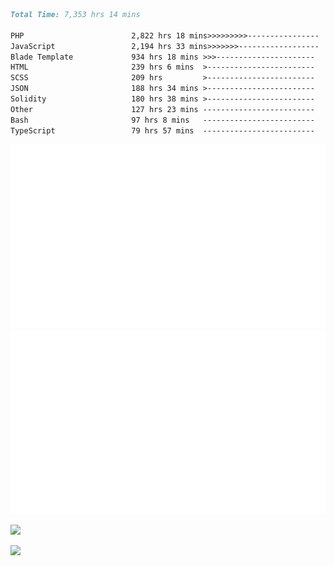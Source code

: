 <!--START_SECTION:waka-->

```markdown
Total Time: 7,353 hrs 14 mins

PHP                        2,822 hrs 18 mins>>>>>>>>>----------------   37.73 %
JavaScript                 2,194 hrs 33 mins>>>>>>>------------------   29.34 %
Blade Template             934 hrs 18 mins >>>----------------------   12.49 %
HTML                       239 hrs 6 mins  >------------------------   03.20 %
SCSS                       209 hrs         >------------------------   02.79 %
JSON                       188 hrs 34 mins >------------------------   02.52 %
Solidity                   180 hrs 38 mins >------------------------   02.41 %
Other                      127 hrs 23 mins -------------------------   01.70 %
Bash                       97 hrs 8 mins   -------------------------   01.30 %
TypeScript                 79 hrs 57 mins  -------------------------   01.07 %
```

<!--END_SECTION:waka-->

![](https://raw.githubusercontent.com/DrMaxis/github-stats-transparent/output/generated/overview.svg)
![](https://raw.githubusercontent.com/DrMaxis/github-stats-transparent/output/generated/languages.svg)

![](https://git-readme-stats-drmaxis-projects.vercel.app/api?username=drmaxis&show_icons=true&theme=outrun&count_private=true&show=reviews,discussions_started,discussions_answered,prs_merged,prs_merged_percentage&custom_title=2024%20Github%20Rank)
 
<a href="https://count.getloli.com/"><img src="https://count.getloli.com/get/@:maxis-the-alchemist?theme=rule34"></a>
<!-- https://count.getloli.com/get/@alchemist?theme=rule34 -->
<br>
